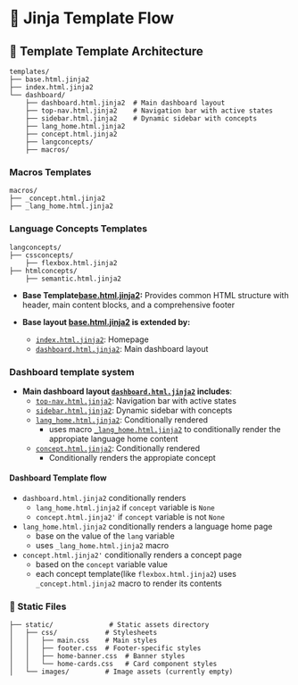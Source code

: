 # 🪭 Jinja Template Flow

## 📰 Template Template Architecture
```
templates/
├── base.html.jinja2          
├── index.html.jinja2          
└── dashboard/                
    ├── dashboard.html.jinja2  # Main dashboard layout
    ├── top-nav.html.jinja2    # Navigation bar with active states
    ├── sidebar.html.jinja2    # Dynamic sidebar with concepts
    ├── lang_home.html.jinja2
    ├── concept.html.jinja2
    ├── langconcepts/
    ├── macros/
```

### Macros Templates
    macros/
    ├── _concept.html.jinja2
    ├── _lang_home.html.jinja2


### Language Concepts Templates
    langconcepts/
    ├── cssconcepts/
        ├── flexbox.html.jinja2
    ├── htmlconcepts/
        ├── semantic.html.jinja2

- **Base Template[base.html.jinja2](./templates/base.html.jinja2):** Provides common HTML structure with header, main content blocks, and a comprehensive footer


- **Base layout [base.html.jinja2](./templates/base.html.jinja2) is extended by:**
    - [`index.html.jinja2`](./templates/index.html.jinja2): Homepage
    - [`dashboard.html.jinja2`](./templates/dashboard/dashboard.html.jinja2): Main dashboard layout


### Dashboard template system 
- **Main dashboard layout [`dashboard.html.jinja2`](./templates/dashboard/dashboard.html.jinja2) includes**:
    - [`top-nav.html.jinja2`](./templates/dashboard/top-nav.html.jinja2): Navigation bar with active states
    - [`sidebar.html.jinja2`](./templates/dashboard/sidebar.html.jinja2): Dynamic sidebar with concepts
    - [`lang_home.html.jinja2`](): Conditionally rendered
        - uses macro [`_lang_home.html.jinja2`]() to conditionally render the appropiate language home content 
    - [`concept.html.jinja2`](): Conditionally rendered
        - Conditionally renders the appropiate concept


#### Dashboard Template flow
- `dashboard.html.jinja2` conditionally renders 
    - `lang_home.html.jinja2` if `concept` variable is `None`
    - `concept.html.jinja2'` if `concept` variable is not `None`
- `lang_home.html.jinja2` conditionally renders a language home page 
    - base on the value of the `lang` variable
    - uses `_lang_home.html.jinja2` macro
- `concept.html.jinja2'` conditionally renders a concept page
    - based on the `concept` variable value
    - each concept template(like `flexbox.html.jinja2`) uses `_concept.html.jinja2` macro to render its contents





### 📑 Static Files
```
├── static/              # Static assets directory
│   ├── css/            # Stylesheets
│   │   ├── main.css    # Main styles
│   │   ├── footer.css  # Footer-specific styles
│   │   ├── home-banner.css  # Banner styles
│   │   └── home-cards.css   # Card component styles
│   └── images/         # Image assets (currently empty)
```